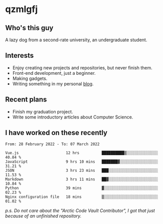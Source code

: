 # qzmlgfj

## Who's this guy

A lazy dog from a second-rate university, an undergraduate student.

## Interests

* Enjoy creating new projects and repositories, but never finish them.
* Front-end development, just a beginner.
* Making gadgets.
* Writing something in my personal [blog](https://blog.qzmlgfj.ml/).

## Recent plans

* Finish my graduation project.
* Write some introductory articles about Computer Science.

<!--
* Try to develop a website for [Anime4KCPP](https://github.com/TianZerL/Anime4KCPP).
* Develop a Markdown renderer which user can customize its css, of course it is GUI-based.~~(If I could finish  it before getting bored)~~
* Work with my [teammates](https://github.com/SWJTU-Lazy-Dogs).
* Find something interests me, as a hobby after finishing my ~~boring~~ homework.
-->

## I have worked on these recently

<!--START_SECTION:waka-->

```text
From: 28 February 2022 - To: 07 March 2022

Vue.js                     12 hrs          ██████████▒░░░░░░░░░░░░░░   40.84 %
JavaScript                 9 hrs 10 mins   ███████▓░░░░░░░░░░░░░░░░░   31.21 %
JSON                       3 hrs 23 mins   ███░░░░░░░░░░░░░░░░░░░░░░   11.53 %
Markdown                   3 hrs 11 mins   ██▓░░░░░░░░░░░░░░░░░░░░░░   10.84 %
Python                     39 mins         ▓░░░░░░░░░░░░░░░░░░░░░░░░   02.23 %
Nginx configuration file   18 mins         ▒░░░░░░░░░░░░░░░░░░░░░░░░   01.02 %
```

<!--END_SECTION:waka-->

*p.s.  Do not care about the "Arctic Code Vault Contributor", I got that just because of an unfinished repository.*

<!--
**qzmlgfj/qzmlgfj** is a ✨ _special_ ✨ repository because its `README.md` (this file) appears on your GitHub profile.

Here are some ideas to get you started:

- 🔭 I’m currently working on ...
- 🌱 I’m currently learning ...
- 👯 I’m looking to collaborate on ...
- 🤔 I’m looking for help with ...
- 💬 Ask me about ...
- 📫 How to reach me: ...
- 😄 Pronouns: ...
- ⚡ Fun fact: ...
-->
